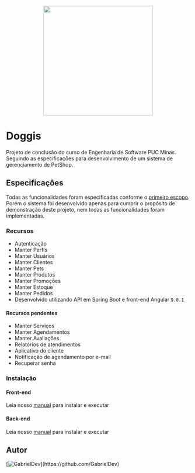 <p style="text-align:center">
  <img src="https://bitbucket.org/GabrielDev/tcc-pucminas/raw/89c616fc4fa9eddf868951ac9aba12afb89fe95b/docs/doggis.png" width="300px/>
</p>
                                                                                                                               
<p style="text-align:center">                                                                                                                
<h1>Doggis</h1>
Projeto de conclusão do curso de Engenharia de Software PUC Minas.
Seguindo as especificaçōes para desenvolvimento de um sistema de gerenciamento de PetShop.
</p>


## Especificaçōes
Todas as funcionalidades foram especificadas conforme o [primeiro escopo](/docs/Escopo_TCC_-_Opcao_1.pdf).
Porém o sistema foi desenvolvido apenas para cumprir o propósito de demonstração deste projeto, nem todas as funcionalidades foram implementadas.

### Recursos

 * Autenticação
 * Manter Perfis
 * Manter Usuários
 * Manter Clientes
 * Manter Pets
 * Manter Produtos
 * Manter Promoçōes
 * Manter Estoque
 * Manter Pedidos
 * Desenvolvido utilizando API em Spring Boot e front-end Angular `9.0.1`


#### Recursos pendentes

 * Manter Serviços
 * Manter Agendamentos
 * Manter Avaliaçōes
 * Relatórios de atendimentos
 * Aplicativo do cliente
 * Notificação de agendamento por e-mail
 * Recuperar senha


### Instalação

#### Front-end
Leia nosso [manual](/doggis-ui/README.md) para instalar e executar

#### Back-end
Leia nosso [manual](/doggis/README.md) para instalar e executar

## Autor

[![GabrielDev](https://avatars0.githubusercontent.com/u/5470572?s=115&v=4")](https://github.com/GabrielDev)
